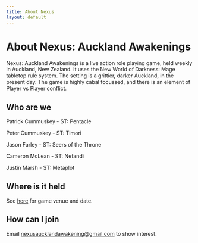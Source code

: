 ```yaml
---
title: About Nexus
layout: default
---
```

About Nexus: Auckland Awakenings
================================

Nexus: Auckland Awakenings is a live action role playing game, held weekly in Auckland, New Zealand. It uses the New World of Darkness: Mage tabletop rule system.
The setting is a grittier, darker Auckland, in the present day. The game is highly cabal focussed, and there is an element of Player vs Player conflict. 

Who are we
----------

Patrick Cummuskey - ST: Pentacle

Peter Cummuskey   - ST: Timori

Jason Farley      - ST: Seers of the Throne

Cameron McLean    - ST: Nefandi

Justin Marsh      - ST: Metaplot


Where is it held
----------------

See [here](http://nexus.gen.nz/vc/gamelocations) for game venue and date.

How can I join
--------------

Email [nexusaucklandawakening@gmail.com](mailto:nexusaucklandawakening@gmail.com) to show interest.


